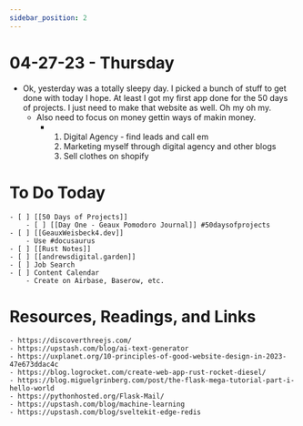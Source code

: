 ```yaml
---
sidebar_position: 2 
---
```

# 04-27-23 - Thursday

- Ok, yesterday was a totally sleepy day. I picked a bunch of stuff to get done with today I hope. At least I got my first app done for the 50 days of projects. I just need to make that website as well. Oh my oh my.
    - Also need to focus on money gettin ways of makin money.
        - 1. Digital Agency - find leads and call em
            1. Marketing myself through digital agency and other blogs
            2. Sell clothes on shopify

# To Do Today
	- [ ] [[50 Days of Projects]]
		- [ ] [[Day One - Geaux Pomodoro Journal]] #50daysofprojects
	- [ ] [[GeauxWeisbeck4.dev]]
		- Use #docusaurus
	- [ ] [[Rust Notes]]
	- [ ] [[andrewsdigital.garden]]
	- [ ] Job Search
	- [ ] Content Calendar
		- Create on Airbase, Baserow, etc.

# Resources, Readings, and Links
	- https://discoverthreejs.com/
	- https://upstash.com/blog/ai-text-generator
	- https://uxplanet.org/10-principles-of-good-website-design-in-2023-47e673ddac4c
	- https://blog.logrocket.com/create-web-app-rust-rocket-diesel/
	- https://blog.miguelgrinberg.com/post/the-flask-mega-tutorial-part-i-hello-world
	- https://pythonhosted.org/Flask-Mail/
	- https://upstash.com/blog/machine-learning
	- https://upstash.com/blog/sveltekit-edge-redis
